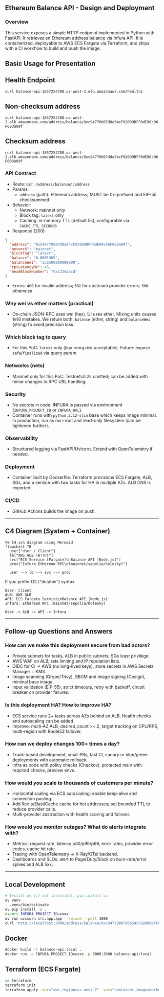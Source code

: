 ## Ethereum Balance API - Design and Deployment

### Overview
This service exposes a simple HTTP endpoint implemented in Python with FastAPI. It retrieves an Ethereum address balance via Infura API. It is containerized, deployable to AWS ECS Fargate via Terraform, and ships with a CI workflow to build and push the image.

## Basic Usage for Presentation

## Health Endpoint

`curl balance-api-1857254788.us-west-2.elb.amazonaws.com/healthz`

## Non-checksum address
`curl balance-api-1857254788.us-west-2.elb.amazonaws.com/address/balance/0xc94770007dDa54cF92009BFF0dE90c06F603a09f`

## Checksum address
`curl balance-api-1857254788.us-west-2.elb.amazonaws.com/address/balance/0xc94770007dda54cF92009BFF0dE90c06F603a09f`

### API Contract
- Route: `GET /address/balance/:address`
- Params:
  - `address` (path): Ethereum address; MUST be 0x-prefixed and EIP-55 checksummed
- Behavior:
  - Network: mainnet only
  - Block tag: `latest` only
  - Caching: in-memory TTL (default 5s), configurable via `CACHE_TTL_SECONDS`
- Response (200):
```json
{
  "address": "0xC94770007dDa54cF92009BFF0dE90c06F603a09f",
  "network": "mainnet",
  "blockTag": "latest",
  "balance": "0.0001365",
  "balanceWei": "136500000000000",
  "rpcLatencyMs": 45,
  "headBlockNumber": "0x1234abcd"
}
```
- Errors: `400` for invalid address; `502` for upstream provider errors; `500` otherwise.

### Why wei vs ether matters (practical)
- On-chain JSON-RPC uses wei (hex). UI uses ether. Mixing units causes 1e18 mistakes. We return both: `balance` (ether, string) and `balanceWei` (string) to avoid precision loss.

### Which block tag to query
- For this PoC: `latest` only (tiny reorg risk acceptable). Future: expose `safe`/`finalized` via query param.

### Networks (nets)
- Mainnet only for this PoC. Testnets/L2s omitted; can be added with minor changes to RPC URL handling.

### Security
- No secrets in code. INFURA is passed via environment (`INFURA_PROJECT_ID` or `INFURA_URL`).
- Container runs with `python:3.12-slim` base which keeps image minimal. In production, run as non-root and read-only filesystem (can be tightened further).

### Observability
- Structured logging via FastAPI/Uvicorn. Extend with OpenTelemetry if needed.

### Deployment
- Container built by Dockerfile. Terraform provisions ECS Fargate, ALB, SGs, and a service with two tasks for HA in multiple AZs. ALB DNS is exported.

### CI/CD
- GitHub Actions builds the image on push.

---

## C4 Diagram (System + Container)

```mermaid
%% C4-ish diagram using Mermaid
flowchart TB
  user["User / Client"]
  lb["AWS ALB (HTTP)"]
  svc["ECS Service (Fargate)\nBalance API (Node.js)"]
  prov["Infura Ethereum RPC\n(mainnet/sepolia/holesky)"]

  user --> lb --> svc --> prov
```

If you prefer D2 ("dolphin") syntax:

```d2
User: Client
ALB: AWS ALB
API: ECS Fargate Service\nBalance API (Node.js)
Infura: Ethereum RPC (mainnet/sepolia/holesky)

User -> ALB -> API -> Infura
```

---

## Follow-up Questions and Answers

### How can we make this deployment secure from bad actors?
- Private subnets for tasks, ALB in public subnets; SGs least privilege.
- AWS WAF on ALB; rate limiting and IP reputation lists.
- OIDC for CI → AWS (no long-lived keys), store secrets in AWS Secrets Manager + KMS.
- Image scanning (Grype/Trivy), SBOM and image signing (Cosign), minimal base image.
- Input validation (EIP-55), strict timeouts, retry with backoff, circuit breaker on provider failures.

### Is this deployment HA? How to improve HA?
- ECS service runs 2+ tasks across AZs behind an ALB. Health checks and autoscaling can be added.
- Improve: multi-AZ ALB, desired_count >= 2, target tracking on CPU/RPS, multi-region with Route53 failover.

### How can we deploy changes 100+ times a day?
- Trunk-based development, small PRs, fast CI, canary or blue/green deployments with automatic rollback.
- Infra as code with policy checks (Checkov), protected main with required checks, preview envs.

### How would you scale to thousands of customers per minute?
- Horizontal scaling via ECS autoscaling; enable keep-alive and connection pooling.
- Add Redis/ElastiCache cache for hot addresses; set bounded TTL to reduce provider calls.
- Multi-provider abstraction with health scoring and failover.

### How would you monitor outages? What do alerts integrate with?
- Metrics: request rate, latency p50/p95/p99, error rates, provider error codes, cache hit rate.
- Tracing with OpenTelemetry → X-Ray/OTel backend.
- Dashboards and SLOs; alert to PagerDuty/Slack on burn-rate/error spikes and ALB 5xx.

---

## Local Development
```bash
# Install uv (if not installed): pip install uv
uv venv
. .venv/bin/activate
uv pip install -e .
export INFURA_PROJECT_ID=xxxx
uv run uvicorn src.app:app --reload --port 3000
curl "http://localhost:3000/address/balance/0xc94770007dda54cF92009BFF0dE90c06F603a09f"
```

## Docker
```bash
docker build -t balance-api:local .
docker run -e INFURA_PROJECT_ID=xxxx -p 3000:3000 balance-api:local
```

## Terraform (ECS Fargate)
```bash
cd terraform
terraform init
terraform apply -var="aws_region=us-west-2" -var="container_image=docker.io/<you>/balance-api:latest" -var="infura_project_id=xxxx"
```


